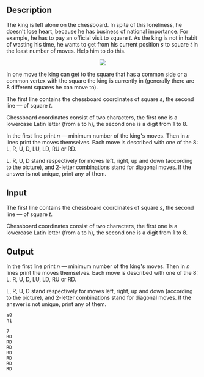 ## Description

<div><p>The king is left alone on the chessboard. In spite of this loneliness, he doesn't lose heart, because he has business of national importance. For example, he has to pay an official visit to square <span class="tex-span"><i>t</i></span>. As the king is not in habit of wasting his time, he wants to get from his current position <span class="tex-span"><i>s</i></span> to square <span class="tex-span"><i>t</i></span> in the least number of moves. Help him to do this.</p><center> <img class="tex-graphics" src="file://fVXnU1DK.png" style="max-width: 100.0%;max-height: 100.0%;"> </center><p>In one move the king can get to the square that has a common side or a common vertex with the square the king is currently in (generally there are 8 different squares he can move to).</p></div><div class="input-specification"><p>The first line contains the chessboard coordinates of square <span class="tex-span"><i>s</i></span>, the second line — of square <span class="tex-span"><i>t</i></span>.</p><p>Chessboard coordinates consist of two characters, the first one is a lowercase Latin letter (from <span class="tex-font-style-tt">a</span> to <span class="tex-font-style-tt">h</span>), the second one is a digit from <span class="tex-font-style-tt">1</span> to <span class="tex-font-style-tt">8</span>.</p></div><div class="output-specification"><p>In the first line print <span class="tex-span"><i>n</i></span> — minimum number of the king's moves. Then in <span class="tex-span"><i>n</i></span> lines print the moves themselves. Each move is described with one of the 8: <span class="tex-font-style-tt">L</span>, <span class="tex-font-style-tt">R</span>, <span class="tex-font-style-tt">U</span>, <span class="tex-font-style-tt">D</span>, <span class="tex-font-style-tt">LU</span>, <span class="tex-font-style-tt">LD</span>, <span class="tex-font-style-tt">RU</span> or <span class="tex-font-style-tt">RD</span>. </p><p><span class="tex-font-style-tt">L</span>, <span class="tex-font-style-tt">R</span>, <span class="tex-font-style-tt">U</span>, <span class="tex-font-style-tt">D</span> stand respectively for moves left, right, up and down (according to the picture), and 2-letter combinations stand for diagonal moves. If the answer is not unique, print any of them. </p></div>

## Input

<p>The first line contains the chessboard coordinates of square <span class="tex-span"><i>s</i></span>, the second line — of square <span class="tex-span"><i>t</i></span>.</p><p>Chessboard coordinates consist of two characters, the first one is a lowercase Latin letter (from <span class="tex-font-style-tt">a</span> to <span class="tex-font-style-tt">h</span>), the second one is a digit from <span class="tex-font-style-tt">1</span> to <span class="tex-font-style-tt">8</span>.</p>

## Output

<p>In the first line print <span class="tex-span"><i>n</i></span> — minimum number of the king's moves. Then in <span class="tex-span"><i>n</i></span> lines print the moves themselves. Each move is described with one of the 8: <span class="tex-font-style-tt">L</span>, <span class="tex-font-style-tt">R</span>, <span class="tex-font-style-tt">U</span>, <span class="tex-font-style-tt">D</span>, <span class="tex-font-style-tt">LU</span>, <span class="tex-font-style-tt">LD</span>, <span class="tex-font-style-tt">RU</span> or <span class="tex-font-style-tt">RD</span>. </p><p><span class="tex-font-style-tt">L</span>, <span class="tex-font-style-tt">R</span>, <span class="tex-font-style-tt">U</span>, <span class="tex-font-style-tt">D</span> stand respectively for moves left, right, up and down (according to the picture), and 2-letter combinations stand for diagonal moves. If the answer is not unique, print any of them. </p>





```input1
a8
h1

```




```output1
7
RD
RD
RD
RD
RD
RD
RD

```


